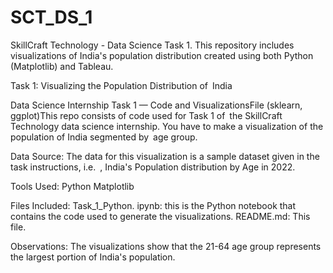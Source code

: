 # SCT_DS_1
   SkillCraft Technology - Data Science Task 1.  This repository includes visualizations of India's population distribution created using both Python (Matplotlib) and Tableau.

   Task 1: Visualizing the Population Distribution of India

Data Science Internship Task 1 — Code and VisualizationsFile (sklearn, ggplot)This repo consists of code used for Task 1 of the SkillCraft Technology data science internship. You have to make a visualization of the population of India segmented by age group.

Data Source:
The data for this visualization is a sample dataset given in the task instructions, i.e. , India's Population distribution by Age in 2022.

Tools Used:
Python
Matplotlib

Files Included:
Task_1_Python. ipynb: this is the Python notebook that contains the code used to generate the visualizations.
README.md: This file.

Observations:
The visualizations show that the 21-64 age group represents the largest portion of India's population.
